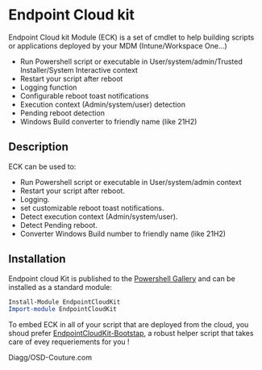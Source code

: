 # Endpoint Cloud kit
Endpoint Cloud kit Module (ECK) is a set of cmdlet to help building scripts or applications deployed by your MDM (Intune/Workspace One...)

- Run Powershell script or executable in User/system/admin/Trusted Installer/System Interactive context
- Restart your script after reboot
- Logging function
- Configurable reboot toast notifications
- Execution context (Admin/system/user) detection
- Pending reboot detection
- Windows Build converter to friendly name (like 21H2)

## Description 
ECK can be used to:
- Run Powershell script or executable in User/system/admin context
- Restart your script after reboot.
- Logging.
- set customizable reboot toast notifications.
- Detect execution context (Admin/system/user).
- Detect Pending reboot.
- Converter Windows Build number to friendly name (like 21H2)

## Installation
Endpoint cloud Kit is published to the [Powershell Gallery](https://www.powershellgallery.com/packages/EndpointCloudkit) and can be installed as a standard module:
```powershell
Install-Module EndpointCloudKit 
Import-module EndpointCloudKit
```
To embed ECK in all of your script that are deployed from the cloud, you shoud prefer [EndpointCloudKit-Bootstap](https://github.com/Diagg/EndPoint-CloudKit-Bootstrap), a robust helper script that takes care of evey requeriements for you !

Diagg/OSD-Couture.com


